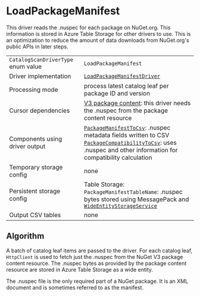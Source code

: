 # LoadPackageManifest

This driver reads the .nuspec for each package on NuGet.org. This information is stored in Azure Table Storage for other drivers to use. This is an optimization to reduce the amount of data downloads from NuGet.org's public APIs in later steps.

|                                    |                                                                                                                                                                                                                              |
| ---------------------------------- | ---------------------------------------------------------------------------------------------------------------------------------------------------------------------------------------------------------------------------- |
| `CatalogScanDriverType` enum value | `LoadPackageManifest`                                                                                                                                                                                                        |
| Driver implementation              | [`LoadPackageManifestDriver`](../../src/Worker.Logic/Drivers/LoadPackageManifest/LoadPackageManifestDriver.cs)                                                                                                               |
| Processing mode                    | process latest catalog leaf per package ID and version                                                                                                                                                                       |
| Cursor dependencies                | [V3 package content](https://learn.microsoft.com/en-us/nuget/api/package-base-address-resource): this driver needs the .nuspec from the package content resource                                                             |
| Components using driver output     | [`PackageManifestToCsv`](PackageManifestToCsv.md): .nuspec metadata fields written to CSV<br />[`PackageCompatibilityToCsv`](PackageCompatibilityToCsv.md): uses .nuspec and other information for compatibility calculation |
| Temporary storage config           | none                                                                                                                                                                                                                         |
| Persistent storage config          | Table Storage:<br />`PackageManifestTableName`: .nuspec bytes stored using MessagePack and [`WideEntityStorageService`](../../src/Logic/WideEntities/WideEntityService.cs)                                                   |
| Output CSV tables                  | none                                                                                                                                                                                                                         |

## Algorithm

A batch of catalog leaf items are passed to the driver. For each catalog leaf, `HttpClient` is used to fetch just the .nuspec from the NuGet V3 package content resource. The .nuspec bytes as provided by the package content resource are stored in Azure Table Storage as a wide entity.

The .nuspec file is the only required part of a NuGet package. It is an XML document and is sometimes referred to as the manifest.

